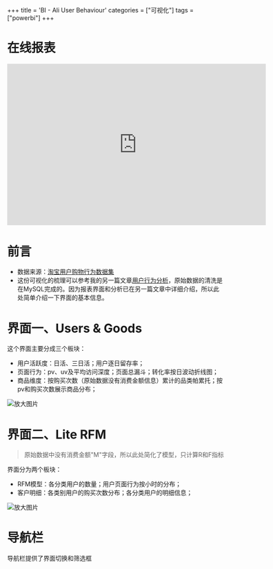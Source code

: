 +++
title = 'BI - Ali User Behaviour'
categories = ["可视化"]
tags = ["powerbi"]
+++


# 在线报表
<iframe title="User Behaviour" width="600" height="373.5" src="https://app.powerbi.com/view?r=eyJrIjoiOWE2MDczOTktMWI5Yy00MTZlLTkxOGYtOTQzMzdlNDA2MDliIiwidCI6ImFiZDJiNzlkLWZjZDctNDdhOC1hMWVlLTU0MDdkODM5N2Y1MSJ9" frameborder="0" allowFullScreen="true"></iframe>


# 前言
- 数据来源：[淘宝用户购物行为数据集](https://tianchi.aliyun.com/dataset/649)
- 这份可视化的梳理可以参考我的另一篇文章[用户行为分析](https://hyggeuan.github.io/posts/my-first-post/)，原始数据的清洗是在MySQL完成的。因为报表界面和分析已在另一篇文章中详细介绍，所以此处简单介绍一下界面的基本信息。

# 界面一、Users & Goods
这个界面主要分成三个板块：
- 用户活跃度：日活、三日活；用户逐日留存率；
- 页面行为：pv、uv及平均访问深度；页面总漏斗；转化率按日波动折线图；
- 商品维度：按购买次数（原始数据没有消费金额信息）累计的品类帕累托；按pv和购买次数展示商品分布；

<div class="zoomable">
    <img src="https://i.postimg.cc/Kv6kz5wT/image.png" alt="放大图片">
</div>

# 界面二、Lite RFM

>原始数据中没有消费金额"M"字段，所以此处简化了模型，只计算R和F指标

界面分为两个板块：
- RFM模型：各分类用户的数量；用户页面行为按小时的分布；
- 客户明细：各类别用户的购买次数分布；各分类用户的明细信息；

<div class="zoomable">
    <img src="https://i.postimg.cc/0yGY13jj/image.png" alt="放大图片">
</div>

# 导航栏
导航栏提供了界面切换和筛选框